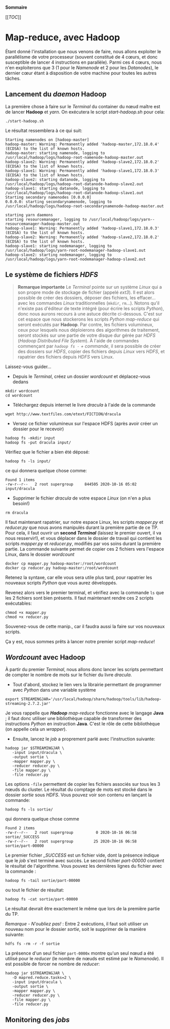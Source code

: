 **Sommaire**

[[_TOC_]]

# Map-reduce, avec Hadoop

Étant donné l'installation que nous venons de faire, nous allons exploiter le parallélisme de votre processeur (souvent constitué de 4 cœurs, et donc susceptible de lancer 4 instructions en parallèle). Parmi ces 4 cœurs, nous n'en exploiterons que 3 (1 pour le _Namenode_ et 2 pour les _Datanodes_), le dernier cœur étant à disposition de votre machine pour toutes les autres tâches.

## Lancement du _daemon_ **Hadoop**

La première chose à faire sur le _Terminal_ du container du nœud maître est de lancer **Hadoop** et *yarn*. On exécutera le script _start-hadoop.sh_ pour cela:
```shell
./start-hadoop.sh
```
Le résultat ressemblera à ce qui suit:
```shell
Starting namenodes on [hadoop-master]
hadoop-master: Warning: Permanently added 'hadoop-master,172.18.0.4' (ECDSA) to the list of known hosts.
hadoop-master: starting namenode, logging to /usr/local/hadoop/logs/hadoop-root-namenode-hadoop-master.out
hadoop-slave2: Warning: Permanently added 'hadoop-slave2,172.18.0.2' (ECDSA) to the list of known hosts.
hadoop-slave1: Warning: Permanently added 'hadoop-slave1,172.18.0.3' (ECDSA) to the list of known hosts.
hadoop-slave2: starting datanode, logging to /usr/local/hadoop/logs/hadoop-root-datanode-hadoop-slave2.out
hadoop-slave1: starting datanode, logging to /usr/local/hadoop/logs/hadoop-root-datanode-hadoop-slave1.out
Starting secondary namenodes [0.0.0.0]
0.0.0.0: starting secondarynamenode, logging to /usr/local/hadoop/logs/hadoop-root-secondarynamenode-hadoop-master.out

starting yarn daemons
starting resourcemanager, logging to /usr/local/hadoop/logs/yarn--resourcemanager-hadoop-master.out
hadoop-slave1: Warning: Permanently added 'hadoop-slave1,172.18.0.3' (ECDSA) to the list of known hosts.
hadoop-slave2: Warning: Permanently added 'hadoop-slave2,172.18.0.2' (ECDSA) to the list of known hosts.
hadoop-slave1: starting nodemanager, logging to /usr/local/hadoop/logs/yarn-root-nodemanager-hadoop-slave1.out
hadoop-slave2: starting nodemanager, logging to /usr/local/hadoop/logs/yarn-root-nodemanager-hadoop-slave2.out
```

## Le système de fichiers _HDFS_

> **Remarque importante** Le _Terminal_ pointe sur un système _Linux_ qui a son propre mode de stockage de fichier (appelé _ext3_). Il est alors possible de créer des dossiers, déposer des fichiers, les effacer... avec les commandes _Linux_ traditionnelles (```mkdir```, ```rm```...). Notons qu'il n'existe pas d'éditeur de texte intégré (pour écrire les scripts _Python_), donc nous aurons recours à une astuce décrite ci-dessous. C'est sur cet espace que nous stockerons les scripts _Python map-reduce_ qui seront exécutés par **Hadoop**. Par contre, les fichiers volumineux, ceux pour lesquels nous déploierons des algorithmes de traitement, seront stockés sur une partie de votre disque dur gérée par _HDFS_ (_Hadoop Distributed File System_). À l'aide de commandes commençant par _```hadoop fs -``` + commande_, il sera possible de créer des dossiers sur _HDFS_, copier des fichiers depuis _Linux_ vers _HDFS_, et rapatrier des fichiers depuis _HDFS_ vers Linux.  

Laissez-vous guider...

   - Depuis le _Terminal_, créez un dossier _wordcount_ et déplacez-vous dedans
   ```shell
   mkdir wordcount
   cd wordcount
   ```    
   - Téléchargez depuis internet le livre _dracula_ à l'aide de la commande
   ```shell
   wget http://www.textfiles.com/etext/FICTION/dracula
   ```   
   - Versez ce fichier volumineux sur l'espace HDFS (après avoir créer un dossier pour le recevoir)
   ```shell
   hadoop fs -mkdir input
   hadoop fs -put dracula input/
   ```
   Vérifiez que le fichier a bien été déposé:
   ```shell
   hadoop fs -ls input/
   ```
   ce qui donnera quelque chose comme:
   ```shell
   Found 1 items
   -rw-r--r--   2 root supergroup     844505 2020-10-16 05:02 input/dracula
   ```    
   - Supprimer le fichier _dracula_ de votre espace _Linux_ (on n'en a plus besoin!)
   ```shell
   rm dracula
   ```     

Il faut maintenant rapatrier, sur notre espace Linux, les scripts _mapper.py_ et _reducer.py_ que nous avons manipulés durant la première partie de ce TP. Pour cela, il faut ouvrir un **second _Terminal_** (laissez le premier ouvert, il va nous resservir!), et vous déplacer dans le dossier de travail qui contient les scripts _mapper.py_ et _reducer.py_, modifiés par vos soins durant la première partie. La commande suivante permet de copier ces 2 fichiers vers l'espace Linux, dans le dossier _wordcount_
```shell
docker cp mapper.py hadoop-master:/root/wordcount
docker cp reducer.py hadoop-master:/root/wordcount
``` 
Retenez la syntaxe, car elle vous sera utile plus tard, pour rapatrier les nouveaux scripts _Python_ que vous aurez développés.

Revenez alors vers le premier terminal, et vérifiez avec la commande ```ls``` que les 2 fichiers sont bien présents. Il faut maintenant rendre ces 2 scripts exécutables:
```shell
chmod +x mapper.py
chmod +x reducer.py
``` 
Souvenez-vous de cette manip., car il faudra aussi la faire sur vos nouveaux scripts.

Ça y est, nous sommes prêts à lancer notre premier script _map-reduce_!


## _Wordcount_ avec **Hadoop**

À partir du premier _Terminal_, nous allons donc lancer les scripts permettant de compter le nombre de mots sur le fichier du livre _dracula_.

  - Tout d'abord, stockez le lien vers la librairie permettant de programmer avec _Python_ dans une variable système
  ```shell
  export STREAMINGJAR='/usr/local/hadoop/share/hadoop/tools/lib/hadoop-streaming-2.7.2.jar'
  ```    
  Je vous rappelle que _**Hadoop** map-reduce_ fonctionne avec le langage **Java** ; il faut donc utiliser une bibliothèque capable de transformer des instructions _Python_ en instruction **Java**. C'est le rôle de cette bibliothèque (on appelle cela un _wrapper_).    
  - Ensuite, lancez le _job_ a proprement parlé avec l'instruction suivante:
  ```shell
  hadoop jar $STREAMINGJAR \
     -input input/dracula \
     -output sortie \
     -mapper mapper.py \
     -reducer reducer.py \
     -file mapper.py \
     -file reducer.py
  ``` 
  Les options ```-file``` permettent de copier les fichiers associés sur tous les 3 nœuds du cluster.
  Le résultat du comptage de mots est stocké dans le dossier _sortie_ sous _HDFS_. Vous pouvez voir son contenu en lançant la commande:
  ```shell
  hadoop fs -ls sortie/
  ```
  qui donnera quelque chose comme
  ```shell
  Found 2 items
  -rw-r--r--   2 root supergroup          0 2020-10-16 06:58 sortie/_SUCCESS
  -rw-r--r--   2 root supergroup         25 2020-10-16 06:58 sortie/part-00000
  ```
  Le premier fichier _\_SUCCESS_ est un fichier vide, dont la présence indique que le _job_ s'est terminé avec succès. Le second fichier _part-00000_ contient le résultat de l'algorithme. Vous pouvez les dernières lignes du fichier avec la commande :
  ```shell
  hadoop fs -tail sortie/part-00000
  ```
  ou tout le fichier de résultat:
  ```shell
  hadoop fs -cat sortie/part-00000
  ```
  Le résultat devrait être exactement le même que lors de la première partie du TP.

  *Remarque - N'oubliez pas!* : Entre 2 exécutions, il faut soit utiliser un nouveau nom pour le dossier _sortie_, soit le supprimer de la manière suivante:
  ```shell
  hdfs fs -rm -r -f sortie
  ``` 

  La présence d'un seul fichier ```part-0000x```  montre qu'un seul nœud a été utilisé pour le _reducer_ (le nombre de nœuds est estimé par le _Namenode_). Il est possible de forcer ne nombre de _reducer_:
  ```shell
  hadoop jar $STREAMINGJAR \
     -D mapred.reduce.tasks=2 \
     -input input/dracula \
     -output sortie \
     -mapper mapper.py \
     -reducer reducer.py \
     -file mapper.py \
     -file reducer.py
  ```

## Monitoring des _jobs_

